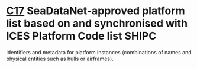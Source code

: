 # [C17](https://vocab.nerc.ac.uk/collection/C17/current/) SeaDataNet-approved platform list based on and synchronised with ICES Platform Code list SHIPC 
Identifiers and metadata for platform instances (combinations of names and physical entities such as hulls or airframes).
